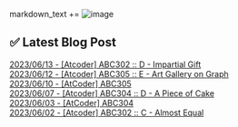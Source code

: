 

markdown_text += ![image](https://user-images.githubusercontent.com/76645095/162124599-f9d701d6-e523-49c4-a6ce-193dc38f1026.png)

## ✅ Latest Blog Post

[2023/06/13 - [Atcoder] ABC302 :: D - Impartial Gift](https://jojaeng2.tistory.com/94) <br/>
[2023/06/12 - [Atcoder] ABC305 :: E - Art Gallery on Graph](https://jojaeng2.tistory.com/93) <br/>
[2023/06/10 - [AtCoder] ABC305](https://jojaeng2.tistory.com/92) <br/>
[2023/06/07 - [Atcoder] ABC304 :: D - A Piece of Cake](https://jojaeng2.tistory.com/91) <br/>
[2023/06/03 - [AtCoder] ABC304](https://jojaeng2.tistory.com/90) <br/>
[2023/06/02 - [Atcoder] ABC302 :: C - Almost Equal](https://jojaeng2.tistory.com/89) <br/>
